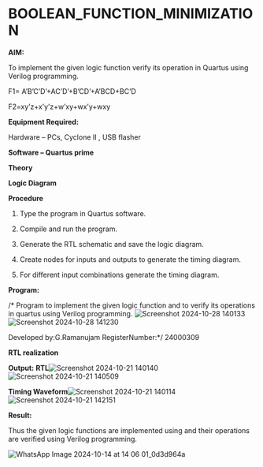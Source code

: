 # BOOLEAN_FUNCTION_MINIMIZATION

**AIM:**

To implement the given logic function verify its operation in Quartus using Verilog programming.

F1= A’B’C’D’+AC’D’+B’CD’+A’BCD+BC’D 

F2=xy’z+x’y’z+w’xy+wx’y+wxy

**Equipment Required:**

Hardware – PCs, Cyclone II , USB flasher

**Software – Quartus prime**

**Theory**

**Logic Diagram**

**Procedure**

1.	Type the program in Quartus software.

2.	Compile and run the program.

3.	Generate the RTL schematic and save the logic diagram.

4.	Create nodes for inputs and outputs to generate the timing diagram.

5.	For different input combinations generate the timing diagram.


**Program:**

/* Program to implement the given logic function and to verify its operations in quartus using Verilog programming. ![Screenshot 2024-10-28 140133](https://github.com/user-attachments/assets/9484d45f-f3ae-4605-9c1d-bc602161f162)![Screenshot 2024-10-28 141230](https://github.com/user-attachments/assets/eb3174bc-07f9-4ec5-b433-cd3a05b25f94)


Developed by:G.Ramanujam RegisterNumber:*/ 24000309


**RTL realization**

**Output:**
**RTL**![Screenshot 2024-10-21 140140](https://github.com/user-attachments/assets/2a0c75b1-de25-4f98-9983-4593db1b6cb4)
![Screenshot 2024-10-21 140509](https://github.com/user-attachments/assets/fc0884a2-701e-4481-9bf8-a6b12c7a8bf5)


**Timing Waveform**![Screenshot 2024-10-21 140114](https://github.com/user-attachments/assets/44844d67-97e2-46e1-afa6-0ed843023355)
![Screenshot 2024-10-21 142151](https://github.com/user-attachments/assets/3f4efb3c-9878-4559-b191-5748e0ef8d8c)


**Result:**

Thus the given logic functions are implemented using and their operations are verified using Verilog programming.

![WhatsApp Image 2024-10-14 at 14 06 01_0d3d964a](https://github.com/user-attachments/assets/d6a84a2a-0060-4833-80a7-b72c0d7d1f6f)
